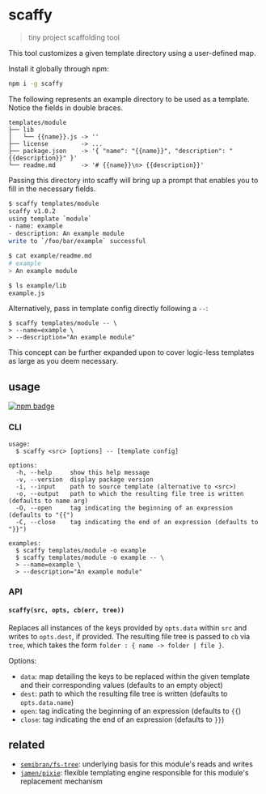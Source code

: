 # scaffy
> tiny project scaffolding tool

This tool customizes a given template directory using a user-defined map.

Install it globally through npm:

```sh
npm i -g scaffy
```

The following represents an example directory to be used as a template. Notice the fields in double braces.

```
templates/module
├── lib
│   └── {{name}}.js -> ''
├── license         -> ...
├── package.json    -> '{ "name": "{{name}}", "description": "{{description}}" }'
└── readme.md       -> '# {{name}}\n> {{description}}'
```

Passing this directory into scaffy will bring up a prompt that enables you to fill in the necessary fields.

```sh
$ scaffy templates/module
scaffy v1.0.2
using template `module`
- name: example
- description: An example module
write to `/foo/bar/example` successful

$ cat example/readme.md
# example
> An example module

$ ls example/lib
example.js
```

Alternatively, pass in template config directly following a `--`:

```
$ scaffy templates/module -- \
> --name=example \
> --description="An example module"
```

This concept can be further expanded upon to cover logic-less templates as large as you deem necessary.

## usage
[![npm badge]][npm package]

### CLI
```
usage:
  $ scaffy <src> [options] -- [template config]

options:
  -h, --help     show this help message
  -v, --version  display package version
  -i, --input    path to source template (alternative to <src>)
  -o, --output   path to which the resulting file tree is written (defaults to name arg)
  -O, --open     tag indicating the beginning of an expression (defaults to "{{")
  -C, --close    tag indicating the end of an expression (defaults to "}}")

examples:
  $ scaffy templates/module -o example
  $ scaffy templates/module -o example -- \
  > --name=example \
  > --description="An example module"
```

### API

#### `scaffy(src, opts, cb(err, tree))`
Replaces all instances of the keys provided by `opts.data` within `src` and writes to `opts.dest`, if provided. The resulting file tree is passed to `cb` via `tree`, which takes the form `folder : { name -> folder | file }`.

Options:
* `data`: map detailing the keys to be replaced within the given template and their corresponding values (defaults to an empty object)
* `dest`: path to which the resulting file tree is written (defaults to `opts.data.name`)
* `open`: tag indicating the beginning of an expression (defaults to `{{`)
* `close`: tag indicating the end of an expression (defaults to `}}`)

## related
* [`semibran/fs-tree`][semibran/fs-tree]: underlying basis for this module's reads and writes
* [`jamen/pixie`][jamen/pixie]: flexible templating engine responsible for this module's replacement mechanism

[npm badge]:        https://nodei.co/npm/scaffy.png?mini
[npm package]:      https://npmjs.com/package/scaffy
[semibran/fs-tree]: https://github.com/semibran/fs-tree
[jamen/pixie]:      https://github.com/jamen/pixie

